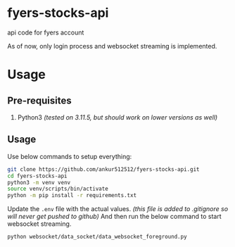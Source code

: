 # fyers-stocks-api
api code for fyers account

As of now, only login process and websocket streaming is implemented.

# Usage

## Pre-requisites

1. Python3 *(tested on 3.11.5, but should work on lower versions as well)*

## Usage

Use below commands to setup everything:

```bash
git clone https://github.com/ankur512512/fyers-stocks-api.git
cd fyers-stocks-api
python3 -m venv venv
source venv/scripts/bin/activate
python -m pip install -r requirements.txt
```

Update the `.env` file with the actual values. *(this file is added to .gitignore so will never get pushed to github)*
And then run the below command to start websocket streaming.

```bash
python websocket/data_socket/data_websocket_foreground.py  
```